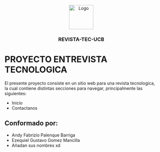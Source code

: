 <div align="center">
    <a href="https://github.com/Daniel171202/ProyectoRevistaTecnologica">
        <img src="https://i.ibb.co/h8L4KKM/logo-revista.png" alt="Logo" width="80" height="80">
    </a>
    <h3 align="center">REVISTA-TEC-UCB</h3>
</div>

# PROYECTO ENTREVISTA TECNOLOGICA
El presente proyecto consiste en un sitio web para una revista tecnologica, la cual contiene
distintas secciones para navegar, principalmente las siguientes:
* Inicio
* Contactanos
## Conformado por:
* Andy Fabrizio Palenque Barriga
* Ezequiel Gustavo Gomez Mancilla
* Añadan sus nombres xd
